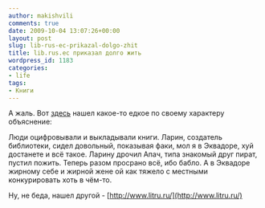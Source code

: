 ```yaml
---
author: makishvili
comments: true
date: 2009-10-04 13:07:26+00:00
layout: post
slug: lib-rus-ec-prikazal-dolgo-zhit
title: lib.rus.ec приказал долго жить
wordpress_id: 1183
categories:
- life
tags:
- Книги
---
```


А жаль.
Вот [здесь](http://anton3.livejournal.com/175376.html) нашел какое-то едкое по своему характеру объяснение:


> 
Люди оцифровывали и выкладывали книги. Ларин, создатель библиотеки, сидел довольный, показывая факи, мол я в Эквадоре, хуй достанете и всё такое. Ларину дрочил Апач, типа знакомый друг пират, пустил пожить. Теперь разом просрано всё, ибо бабло. А в Эквадоре жирному себе и жирной жене ой как тяжело с местными конкурировать хоть в чём-то.



Ну, не беда, нашел другой - [http://www.litru.ru/](http://www.litru.ru/)
